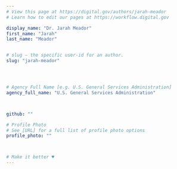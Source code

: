 ```yaml
---
# View this page at https://digital.gov/authors/jarah-meador
# Learn how to edit our pages at https://workflow.digital.gov

display_name: "Dr. Jarah Meador"
first_name: "Jarah"
last_name: "Meador"


# slug — the specific user-id for an author.
slug: "jarah-meador"




# Agency Full Name [e.g. U.S. General Services Administration]
agency_full_name: "U.S. General Services Administration"



github: ""

# Profile Photo
# See [URL] for a full list of profile photo options
profile_photo: ""



# Make it better ♥
---
```

